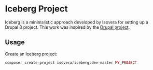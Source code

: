 # Iceberg Project

Iceberg is a minimalistic approach developed by Isovera for setting up a Drupal 8 project. This work
was inspired by the [Drupal project](https://github.com/drupal-composer/drupal-project).

## Usage

Create an Iceberg project:

```php
composer create-project isovera/iceberg:dev-master MY_PROJECT
```
